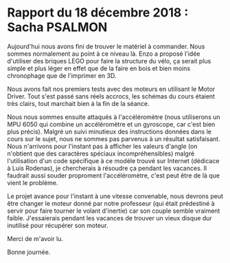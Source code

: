 # Rapport du 18 décembre 2018 : Sacha PSALMON

Aujourd'hui nous avons fini de trouver le matériel à commander. Nous sommes normalement au point à ce niveau là. Enzo a proposé l'idée d'utiliser des briques LEGO pour faire la structure du vélo, ça serait plus simple et plus léger en effet que de la faire en bois et bien moins chronophage que de l'imprimer en 3D.

Nous avons fait nos premiers tests avec des moteurs en utilisant le Motor Driver. Tout s'est passé sans réels accrocs, les schémas du cours étaient très clairs, tout marchait bien à la fin de la séance.

Nous nous sommes ensuite attaqués à l'accéléromètre (nous utiliserons un MPU 6050 qui combine un accéléromètre et un gyroscope, car c'est bien plus précis). Malgré un suivi minutieux des instructions données dans le cours sur le sujet, nous ne sommes pas parvenus à un résultat satisfaisant. Nous n'arrivons pour l'instant pas à afficher les valeurs d'angle (on n'obtient que des caractères spéciaux incompréhensibles) malgré l'utilisation d'un code spécifique à ce modèle trouvé sur Internet (dédicace à Luis Rodenas), je chercherais à résoudre ça pendant les vacances. Il faudrait aussi souder proproment l'accéléromètre, c'est peut être de là que vient le problème. 

Le projet avance pour l'instant à une vitesse convenable, nous devrons peut être changer le moteur donné par notre professeur (qui était prédestiné à servir pour faire tourner le volant d'inertie) car son couple semble vraiment faible. J'essaierais pendant les vacances de trouver un vieux disque dur inutilisé pour récupérer son moteur. 

Merci de m'avoir lu.

Bonne journée.

